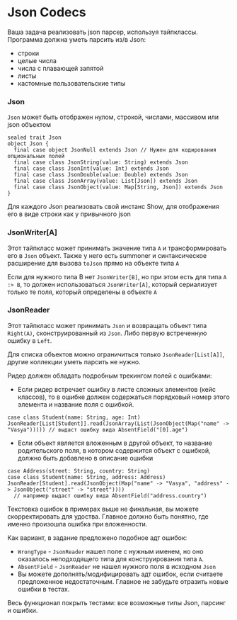 # Json Codecs
Ваша задача реализовать json парсер, используя тайпклассы.
Программа должна уметь парсить из/в Json:
* строки
* целые числа
* числа с плавающей запятой
* листы
* кастомные пользовательские типы
### Json
`Json` может быть отображен нулом, строкой, числами, массивом или json объектом
```scala=
sealed trait Json
object Json {
  final case object JsonNull extends Json // Нужен для кодирования опциональных полей
  final case class JsonString(value: String) extends Json
  final case class JsonInt(value: Int) extends Json
  final case class JsonDouble(value: Double) extends Json
  final case class JsonArray(value: List[Json]) extends Json
  final case class JsonObject(value: Map[String, Json]) extends Json
}
```
Для каждого Json реализовать свой инстанс Show, для отображения его в виде строки как у привычного json

### JsonWriter[A]
Этот тайпкласс может принимать значение типа `А` и трансформировать его в `Json` объект. 
Также у него есть summoner и синтаксическое расширение для вызова `toJson` прямо на объекте типа `А`

Если для нужного типа B нет `JsonWriter[B]`, но при этом есть для типа `A :> B`, то должен использоваться `JsonWriter[A]`, который сериализует только те поля, который определены в объекте `A` 
### JsonReader
Этот тайпкласс может принимать `Json` и возвращать объект типа `Right(А)`, сконструированный из `Json`. Либо первую встреченную ошибку в `Left`.

Для списка объектов можно ограничиться только `JsonReader[List[A]]`, другие коллекции уметь парсить не нужно.

Ридер должен обладать подробным трекингом полей с ошибками: 
- Если ридер встречает ошибку в листе сложных элементов (кейс классов), то в ошибке должен содержаться порядковый номер этого элемента и название поля c ошибкой. 
```scala=
case class Student(name: String, age: Int)
JsonReader[List[Student]].read(JsonArray(List(JsonObject(Map("name" -> "Vasya"))))) // выдаст ошибку вида AbsentField("[0].age")
```
- Если объект является вложенным в другой объект, то название родительского поля, в котором содержится объект с ошибкой, должно быть добавлено в описание ошибки
```scala=
case Address(street: String, country: String)
case class Student(name: String, address: Address)
JsonReader[Student].read(JsonObject(Map("name" -> "Vasya", "address" -> JsonObject("street" -> "street")))) 
  // например выдаст ошибку вида AbsentField("address.country")
```

Текстовка ошибок в примерах выше не финальная, вы можете скорректировать для удоства. Главное должно быть понятно, где именно произошла ошибка при вложенности.


Как вариант, в задание предложено подобное адт ошибок:
* `WrongType` - `JsonReader` нашел поле с нужным именем, но оно оказалось неподходящего типа для конструирования типа `А`.
* `AbsentField` - `JsonReader` не нашел нужного поля в исходном `Json`
* Вы можете дополнять/модифицировать адт ошибок, если считаете предложенное недостаточным. Главное не забудьте отразить новые ошибки в тестах.

Весь функционал покрыть тестами: все возможные типы Json, парсинг и ошибки.

